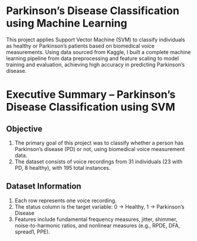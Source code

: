 # Parkinson’s Disease Classification using Machine Learning
This project applies Support Vector Machine (SVM) to classify individuals as healthy or Parkinson’s patients based on biomedical voice measurements. Using data sourced from Kaggle, I built a complete machine learning pipeline from data preprocessing and feature scaling to model training and evaluation, achieving high accuracy in predicting Parkinson’s disease.

# Executive Summary – Parkinson’s Disease Classification using SVM

## Objective
1.	The primary goal of this project was to classify whether a person has Parkinson’s disease (PD) or not, using biomedical voice measurement data.
2.	The dataset consists of voice recordings from 31 individuals (23 with PD, 8 healthy), with 195 total instances.

## Dataset Information
1. Each row represents one voice recording.
2. The status column is the target variable:
	    0 → Healthy, 
	    1 → Parkinson’s Disease
3. Features include fundamental frequency measures, jitter, shimmer, noise-to-harmonic ratios, and nonlinear measures (e.g., RPDE, DFA, spread1, PPE).

    
   	
